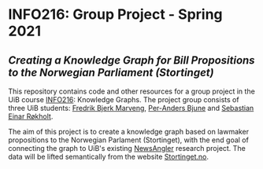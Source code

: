 # INFO216: Group Project - Spring 2021
## <i>Creating a Knowledge Graph for Bill Propositions to the Norwegian Parliament (Stortinget)</i>

This repository contains code and other resources for a group project in the UiB course [INFO216](https://www.uib.no/emne/INFO216): Knowledge Graphs. 
The project group consists of three UiB students: [Fredrik Bjerk Marveng](https://github.com/FredrikMarveng), [Per-Anders Bjune](https://github.com/Per-Anders) and [Sebastian Einar Røkholt](https://github.com/SebastianRokholt).

The aim of this project is to create a knowledge graph based on lawmaker propositions to the Norwegian Parlament (Stortinget), with 
the end goal of connecting the graph to UiB's existing [NewsAngler](https://www.uib.no/infomedia/114138/news-angler-discovering-unexpected-connections-news) research project. 
The data will be lifted semantically from the website [Stortinget.no](https://www.stortinget.no/no/Saker-og-publikasjoner/Saker).
